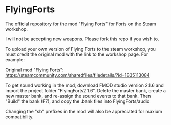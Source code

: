 # FlyingForts
 The official repository for the mod "Flying Forts" for Forts on the Steam workshop.
 
 I will not be accepting new weapons. Please fork this repo if you wish to.
 
 To upload your own version of Flying Forts to the steam workshop, you must credit the original mod with the link to the workshop page.
 For example:
 
 Original mod "Flying Forts": https://steamcommunity.com/sharedfiles/filedetails/?id=1835113084
 
 To get sound working in the mod, download FMOD studio version 2.1.6 and import the project folder "FlyingForts2.1.6".
 Delete the master bank, create a new master bank, and re-assign the sound events to that bank.
 Then "Build" the bank (F7), and copy the .bank files into FlyingForts/audio
 
Changing the "sb" prefixes in the mod will also be appreciated for maxium compatibility.
